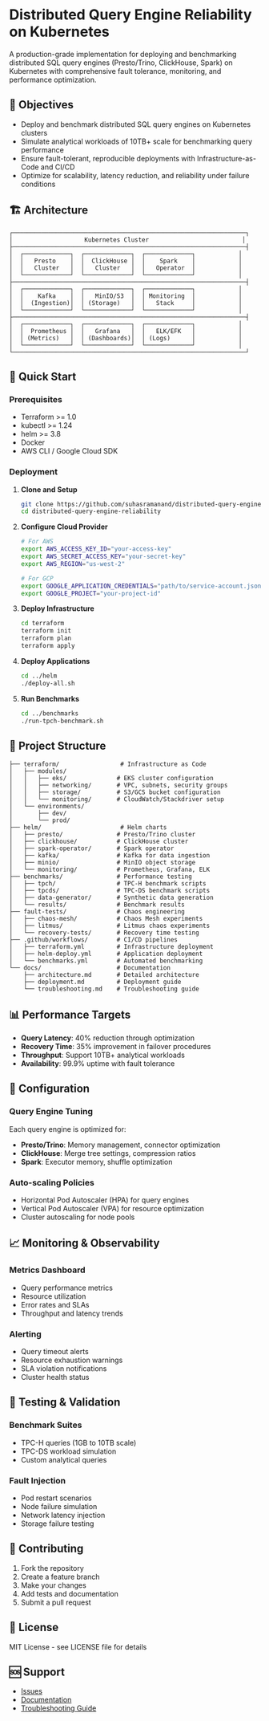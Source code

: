 # Distributed Query Engine Reliability on Kubernetes

A production-grade implementation for deploying and benchmarking distributed SQL query engines (Presto/Trino, ClickHouse, Spark) on Kubernetes with comprehensive fault tolerance, monitoring, and performance optimization.

## 🎯 Objectives

- Deploy and benchmark distributed SQL query engines on Kubernetes clusters
- Simulate analytical workloads of 10TB+ scale for benchmarking query performance
- Ensure fault-tolerant, reproducible deployments with Infrastructure-as-Code and CI/CD
- Optimize for scalability, latency reduction, and reliability under failure conditions

## 🏗️ Architecture

```
┌─────────────────────────────────────────────────────────────────┐
│                    Kubernetes Cluster                          │
├─────────────────────────────────────────────────────────────────┤
│  ┌─────────────┐  ┌─────────────┐  ┌─────────────┐            │
│  │   Presto    │  │  ClickHouse │  │    Spark    │            │
│  │   Cluster   │  │   Cluster   │  │   Operator  │            │
│  └─────────────┘  └─────────────┘  └─────────────┘            │
├─────────────────────────────────────────────────────────────────┤
│  ┌─────────────┐  ┌─────────────┐  ┌─────────────┐            │
│  │    Kafka    │  │   MinIO/S3  │  │ Monitoring  │            │
│  │  (Ingestion)│  │ (Storage)   │  │   Stack     │            │
│  └─────────────┘  └─────────────┘  └─────────────┘            │
├─────────────────────────────────────────────────────────────────┤
│  ┌─────────────┐  ┌─────────────┐  ┌─────────────┐            │
│  │  Prometheus │  │   Grafana   │  │   ELK/EFK   │            │
│  │ (Metrics)   │  │ (Dashboards)│  │ (Logs)      │            │
│  └─────────────┘  └─────────────┘  └─────────────┘            │
└─────────────────────────────────────────────────────────────────┘
```

## 🚀 Quick Start

### Prerequisites

- Terraform >= 1.0
- kubectl >= 1.24
- helm >= 3.8
- Docker
- AWS CLI / Google Cloud SDK

### Deployment

1. **Clone and Setup**
   ```bash
   git clone https://github.com/suhasramanand/distributed-query-engine-reliability.git
   cd distributed-query-engine-reliability
   ```

2. **Configure Cloud Provider**
   ```bash
   # For AWS
   export AWS_ACCESS_KEY_ID="your-access-key"
   export AWS_SECRET_ACCESS_KEY="your-secret-key"
   export AWS_REGION="us-west-2"
   
   # For GCP
   export GOOGLE_APPLICATION_CREDENTIALS="path/to/service-account.json"
   export GOOGLE_PROJECT="your-project-id"
   ```

3. **Deploy Infrastructure**
   ```bash
   cd terraform
   terraform init
   terraform plan
   terraform apply
   ```

4. **Deploy Applications**
   ```bash
   cd ../helm
   ./deploy-all.sh
   ```

5. **Run Benchmarks**
   ```bash
   cd ../benchmarks
   ./run-tpch-benchmark.sh
   ```

## 📁 Project Structure

```
├── terraform/                 # Infrastructure as Code
│   ├── modules/
│   │   ├── eks/              # EKS cluster configuration
│   │   ├── networking/       # VPC, subnets, security groups
│   │   ├── storage/          # S3/GCS bucket configuration
│   │   └── monitoring/       # CloudWatch/Stackdriver setup
│   └── environments/
│       ├── dev/
│       └── prod/
├── helm/                      # Helm charts
│   ├── presto/               # Presto/Trino cluster
│   ├── clickhouse/           # ClickHouse cluster
│   ├── spark-operator/       # Spark operator
│   ├── kafka/                # Kafka for data ingestion
│   ├── minio/                # MinIO object storage
│   └── monitoring/           # Prometheus, Grafana, ELK
├── benchmarks/               # Performance testing
│   ├── tpch/                 # TPC-H benchmark scripts
│   ├── tpcds/                # TPC-DS benchmark scripts
│   ├── data-generator/       # Synthetic data generation
│   └── results/              # Benchmark results
├── fault-tests/              # Chaos engineering
│   ├── chaos-mesh/           # Chaos Mesh experiments
│   ├── litmus/               # Litmus chaos experiments
│   └── recovery-tests/       # Recovery time testing
├── .github/workflows/        # CI/CD pipelines
│   ├── terraform.yml         # Infrastructure deployment
│   ├── helm-deploy.yml       # Application deployment
│   └── benchmarks.yml        # Automated benchmarking
└── docs/                     # Documentation
    ├── architecture.md       # Detailed architecture
    ├── deployment.md         # Deployment guide
    └── troubleshooting.md    # Troubleshooting guide
```

## 📊 Performance Targets

- **Query Latency**: 40% reduction through optimization
- **Recovery Time**: 35% improvement in failover procedures
- **Throughput**: Support 10TB+ analytical workloads
- **Availability**: 99.9% uptime with fault tolerance

## 🔧 Configuration

### Query Engine Tuning

Each query engine is optimized for:
- **Presto/Trino**: Memory management, connector optimization
- **ClickHouse**: Merge tree settings, compression ratios
- **Spark**: Executor memory, shuffle optimization

### Auto-scaling Policies

- Horizontal Pod Autoscaler (HPA) for query engines
- Vertical Pod Autoscaler (VPA) for resource optimization
- Cluster autoscaling for node pools

## 📈 Monitoring & Observability

### Metrics Dashboard
- Query performance metrics
- Resource utilization
- Error rates and SLAs
- Throughput and latency trends

### Alerting
- Query timeout alerts
- Resource exhaustion warnings
- SLA violation notifications
- Cluster health status

## 🧪 Testing & Validation

### Benchmark Suites
- TPC-H queries (1GB to 10TB scale)
- TPC-DS workload simulation
- Custom analytical queries

### Fault Injection
- Pod restart scenarios
- Node failure simulation
- Network latency injection
- Storage failure testing

## 🤝 Contributing

1. Fork the repository
2. Create a feature branch
3. Make your changes
4. Add tests and documentation
5. Submit a pull request

## 📄 License

MIT License - see LICENSE file for details

## 🆘 Support

- [Issues](https://github.com/suhasramanand/distributed-query-engine-reliability/issues)
- [Documentation](./docs/)
- [Troubleshooting Guide](./docs/troubleshooting.md)
